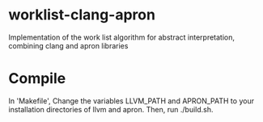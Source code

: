 worklist-clang-apron
====================

Implementation of the work list algorithm for abstract interpretation, combining clang and apron libraries

Compile
=======
In 'Makefile', Change the variables LLVM_PATH and APRON_PATH to your
installation directories of llvm and apron. Then, run ./build.sh.
